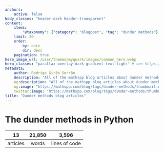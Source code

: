 ```yaml
---
anchors:
    active: false
body_classes: "header-dark header-transparent"
content:
    items:
        "@taxonomy": {"category": "blogpost", "tag": "dunder methods"}
    limit: 20
    order:
        by: date
        dir: desc
    pagination: true
hero_image_url: /user/themes/myquark/images/common_hero.webp
hero_classes: "parallax overlay-dark-gradient text-light" # see https://demo.getgrav.org/blog-skeleton/blog/hero-classes
metadata:
    author: Rodrigo Girão Serrão
    description: "All of the mathspp blog articles about dunder methods."
    og:description: "All of the mathspp blog articles about dunder methods."
    og:image: "https://mathspp.com/blog/tags/dunder-methods/thumbnail.webp"
    twitter:image: "https://mathspp.com/blog/tags/dunder-methods/thumbnail.webp"
title: "Dunder methods blog articles"
---
```



# The dunder methods in Python


<table class="stats-table">
    <thead>
        <tr>
            <th style="text-align: center;">13</th>
            <th style="text-align: center;">21,850</th>
            <th style="text-align: center;">3,596</th>
        </tr>
    </thead>
    <tbody>
        <tr>
            <td style="text-align: center;">articles</td>
            <td style="text-align: center;">words</td>
            <td style="text-align: center;">lines of code</td>
        </tr>
    </tbody>
</table>